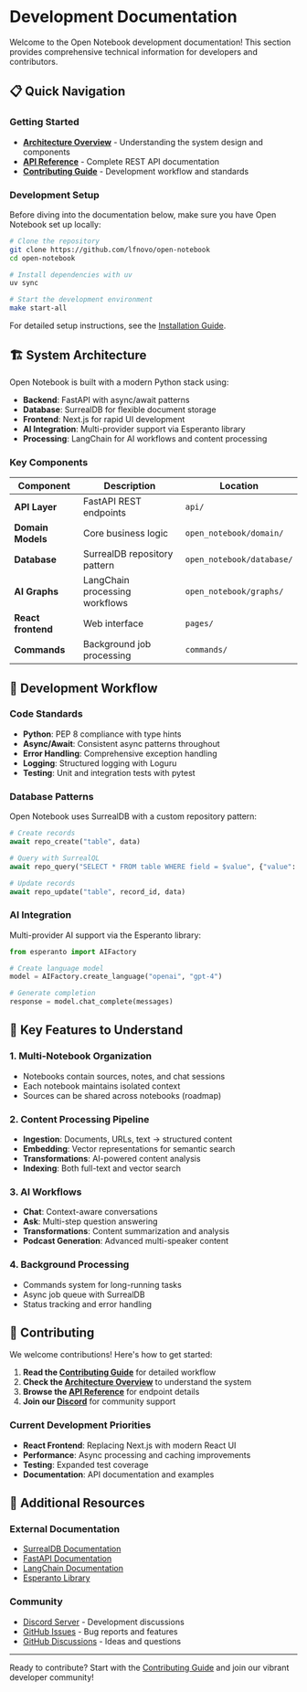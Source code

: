 # Development Documentation

Welcome to the Open Notebook development documentation! This section provides comprehensive technical information for developers and contributors.

## 📋 Quick Navigation

### Getting Started
- **[Architecture Overview](architecture.md)** - Understanding the system design and components
- **[API Reference](api-reference.md)** - Complete REST API documentation
- **[Contributing Guide](contributing.md)** - Development workflow and standards

### Development Setup
Before diving into the documentation below, make sure you have Open Notebook set up locally:

```bash
# Clone the repository
git clone https://github.com/lfnovo/open-notebook
cd open-notebook

# Install dependencies with uv
uv sync

# Start the development environment
make start-all
```

For detailed setup instructions, see the [Installation Guide](../getting-started/installation.md).

## 🏗️ System Architecture

Open Notebook is built with a modern Python stack using:

- **Backend**: FastAPI with async/await patterns
- **Database**: SurrealDB for flexible document storage
- **Frontend**: Next.js for rapid UI development
- **AI Integration**: Multi-provider support via Esperanto library
- **Processing**: LangChain for AI workflows and content processing

### Key Components

| Component | Description | Location |
|-----------|-------------|----------|
| **API Layer** | FastAPI REST endpoints | `api/` |
| **Domain Models** | Core business logic | `open_notebook/domain/` |
| **Database** | SurrealDB repository pattern | `open_notebook/database/` |
| **AI Graphs** | LangChain processing workflows | `open_notebook/graphs/` |
| **React frontend** | Web interface | `pages/` |
| **Commands** | Background job processing | `commands/` |

## 🔧 Development Workflow

### Code Standards
- **Python**: PEP 8 compliance with type hints
- **Async/Await**: Consistent async patterns throughout
- **Error Handling**: Comprehensive exception handling
- **Logging**: Structured logging with Loguru
- **Testing**: Unit and integration tests with pytest

### Database Patterns
Open Notebook uses SurrealDB with a custom repository pattern:

```python
# Create records
await repo_create("table", data)

# Query with SurrealQL
await repo_query("SELECT * FROM table WHERE field = $value", {"value": "example"})

# Update records
await repo_update("table", record_id, data)
```

### AI Integration
Multi-provider AI support via the Esperanto library:

```python
from esperanto import AIFactory

# Create language model
model = AIFactory.create_language("openai", "gpt-4")

# Generate completion
response = model.chat_complete(messages)
```

## 🚀 Key Features to Understand

### 1. Multi-Notebook Organization
- Notebooks contain sources, notes, and chat sessions
- Each notebook maintains isolated context
- Sources can be shared across notebooks (roadmap)

### 2. Content Processing Pipeline
- **Ingestion**: Documents, URLs, text → structured content
- **Embedding**: Vector representations for semantic search
- **Transformations**: AI-powered content analysis
- **Indexing**: Both full-text and vector search

### 3. AI Workflows
- **Chat**: Context-aware conversations
- **Ask**: Multi-step question answering
- **Transformations**: Content summarization and analysis
- **Podcast Generation**: Advanced multi-speaker content

### 4. Background Processing
- Commands system for long-running tasks
- Async job queue with SurrealDB
- Status tracking and error handling

## 📝 Contributing

We welcome contributions! Here's how to get started:

1. **Read the [Contributing Guide](contributing.md)** for detailed workflow
2. **Check the [Architecture Overview](architecture.md)** to understand the system
3. **Browse the [API Reference](api-reference.md)** for endpoint details
4. **Join our [Discord](https://discord.gg/37XJPXfz2w)** for community support

### Current Development Priorities

- **React Frontend**: Replacing Next.js with modern React UI
- **Performance**: Async processing and caching improvements
- **Testing**: Expanded test coverage
- **Documentation**: API documentation and examples

## 📖 Additional Resources

### External Documentation
- [SurrealDB Documentation](https://surrealdb.com/docs)
- [FastAPI Documentation](https://fastapi.tiangolo.com/)
- [LangChain Documentation](https://python.langchain.com/)
- [Esperanto Library](https://github.com/lfnovo/esperanto)

### Community
- [Discord Server](https://discord.gg/37XJPXfz2w) - Development discussions
- [GitHub Issues](https://github.com/lfnovo/open-notebook/issues) - Bug reports and features
- [GitHub Discussions](https://github.com/lfnovo/open-notebook/discussions) - Ideas and questions

---

Ready to contribute? Start with the [Contributing Guide](contributing.md) and join our vibrant developer community!
